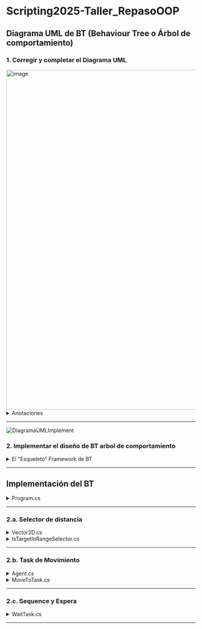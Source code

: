 # Scripting2025-Taller_RepasoOOP

## Diagrama UML de BT (Behaviour Tree o Árbol de comportamiento)

### 1. Corregir y completar el Diagrama UML

<img width="1250" height="903" alt="image" src="https://github.com/user-attachments/assets/9611dd2f-02cf-4b57-929f-d65ec3b12f39" />

<details>
  <summary>Anotaciones</summary>
  
![DiagramaUMLExplicado](https://github.com/user-attachments/assets/7b9db75e-4c91-42dd-9267-3a6455cbfb4c)

Repaso

![DiagramaUMLnotas](https://github.com/user-attachments/assets/ed65d87f-dacb-43a0-a0cf-8443296e5233)

</details>

---

![DiagramaUMLImplement](https://github.com/user-attachments/assets/bb9d045c-a831-43de-a9b5-7d432f2cdacc)

### 2. Implementar el diseño de BT arbol de comportamiento 

<details>
  <summary>El "Esqueleto" Framework de BT</summary><br>

<details>
  <summary>Node.cs</summary><br> 

```cs
using System;
using System.Collections.Generic; // la necesitamos para 'list'
using System.Linq;
using System.Text;
using System.Threading.Tasks;

namespace Taller_OOP
{
    // --- NOTA DE DISEÑO ---
    // Esta es nuestra clase base ABSTRACTA.
    // Sirve como el "contrato" que todos los nodos del árbol deben cumplir.
    // No se pueden crear objetos "Node" directamente.
    public abstract class Node
    {
        // --- NOTA DE DISEÑO ---
        // Atributo #children: Node[] del diagrama.
        // Es 'protected' para que solo las clases hijas puedan acceder a él (encapsulamiento).
        // Usamos una 'List<Node>' en lugar de un 'Node[]' porque es más flexible para añadir hijos.
        // Se inicializa para evitar errores de referencia nula.
        protected List<Node> children = new List<Node>();

        // --- NOTA DE DISEÑO ---
        // Método abstracto +Execute(): bool del diagrama.
        // 'public' para que pueda ser llamado desde fuera.
        // 'abstract' porque no tiene una implementación aquí.
        // Obliga a TODAS las clases hijas a escribir su propia versión de este método.
        public abstract bool Execute();
    }
}

```

1. `public abstract class Node`:

- `public`: Hace que la clase sea visible para otras partes del programa.

- `abstract`: Cumple con nuestra decisión de diseño. Le dice a C# que esta clase es un concepto y que no se puede crear un objeto con `new Node()`.

2. `protected List<Node> children = new List<Node>();`:

- `protected`: Es el `#` de nuestro diagrama. Solo esta clase y sus hijas (`Composite`, `Task`, etc.) pueden acceder a la lista `children`. Es nuestro "secreto de familia".

- `List<Node>`: Esta es la traducción de `Node[]`. En C#, una `List` es como un arreglo con superpoderes, es mucho más fácil y flexible para agregar o quitar elementos.

- `= new List<Node>()`: Inicializamos la lista de inmediato. Esto es una buena práctica para que nunca nos encontremos con que la lista `children` es nula.

3. `public abstract bool Execute();`:

- `public abstract`: Esto define el método como parte del contrato público, pero sin cuerpo.

- `bool`: Especifica que el método debe devolver un booleano.

- `;`: Nota que termina con un punto y coma, no con llaves `{}`. Esta es la sintaxis de C# para un método abstracto. Esto obliga a cualquier clase que herede de `Node` a sobrescribir este método con su propia lógica.

</details>

<details>
  <summary>Task.cs</summary><br>  

`Task` es una "hoja" del árbol; es la que realiza una acción concreta.

```cs
using System;
using System.Collections.Generic;
using System.Linq;
using System.Text;
using System.Threading.Tasks;

namespace Taller_OOP
{
    // --- NOTA DE DISEÑO ---
    // Esta es una clase CONCRETA que hereda de Node.
    // Representa una acción final, una "hoja" del árbol.
    // Como no es abstracta, está OBLIGADA a implementar el método Execute().
    public class Task : Node
    {
        // --- NOTA DE DISEÑO ---
        // La palabra clave 'override' es OBLIGATORIA.
        // Con ella, cumplimos el "contrato" de la clase abstracta Node.
        // Esta es la implementación específica de Execute() para una Tarea.
        public override bool Execute()
        {
            // Por ahora, nuestra tarea genérica simplemente imprimirá un mensaje
            // y devolverá 'true' para indicar que la acción fue exitosa.
            // Más adelante crearemos tareas específicas que hereden de esta.
            Console.WriteLine("Ejecutando una Tarea...");
            return true;
        }
    }
}
```

1. `public class Task : Node`:

- `public class Task`: La definimos como una clase pública y **concreta** (no abstracta).

- `: Node`: La sintaxis de los dos puntos (`:`) en C# significa **herencia**. Estamos declarando que `Task` "es un" `Node`, cumpliendo con nuestro diagrama.

2. `public override bool Execute()`:

- `override`: Esta es la palabra clave más importante aquí. Le dice a C# "Sé que mi clase padre `Node` tiene un método abstracto `Execute()`, y aquí está la implementación concreta que voy a usar". Si no pusiéramos override, el programa daría un error porque no estaríamos cumpliendo el contrato de la clase `Node`.

- `Console.WriteLine(...)`: Como esta es una clase base para futuras tareas, por ahora solo vamos a hacer que imprima un mensaje en la consola para saber que se está ejecutando.

- `return true;`: Toda tarea, al finalizar, debe devolver si tuvo éxito (`true`) o si falló (`false`). Por ahora, asumiremos que nuestras tareas genéricas siempre tienen éxito.
</details>

<details>
  <summary>Composite.cs</summary><br> 

La otra clase abstracta principal en nuestro diseño, que servirá como base para Sequence y Selector
 
```cs
using System;
using System.Collections.Generic;
using System.Linq;
using System.Text;
using System.Threading.Tasks;

namespace Taller_OOP
{
    // --- NOTA DE DISEÑO ---
    // Clase ABSTRACTA que hereda de Node.
    // Representa la idea de un nodo que tiene hijos y una lógica para ejecutarlos.
    // Es abstracta porque la lógica de ejecución es diferente para Sequence y Selector,
    // por lo que no puede tener una implementación de Execute() propia.
    public abstract class Composite : Node
    {
        // --- NOTA DE DISEÑO ---
        // Añadimos un constructor para facilitar la creación de nodos compuestos.
        // Esto nos permite pasar la lista de hijos directamente al crear el objeto,
        // haciendo que el código para construir el árbol sea más limpio.
        public Composite(List<Node> children)
        {
            // Asigna la lista de hijos que recibimos a la lista 'children' que heredamos de Node.
            this.children = children;
        }

        // --- NOTA DE DISEÑO IMPORTANTE ---
        // Nota que NO hay un método Execute() aquí.
        // Como la clase Composite es abstracta, no está obligada a implementar el método
        // abstracto Execute() de su padre (Node).
        // En su lugar, pasa esa obligación a sus propias clases hijas (Sequence y Selector).
    }
}

```

1. `public abstract class Composite : Node`: Como en nuestro diagrama, definimos `Composite` como una clase `abstracta` que hereda de `Node`. No se podrán crear objetos `new Composite()`.

2. **El** `Execute()` **Ausente**: Este es el punto más importante. A diferencia de `Task` (que era concreta), `Composite` es abstracta. Esto significa que **no tiene la obligación** de proporcionar una implementación para el método abstracto `Execute()` que hereda de `Node`. En su lugar, simplemente "pasa" esa obligación a las clases que hereden de ella (`Sequence` y `Selector`). Ellas serán las responsables de implementar la lógica final.

3. **El Constructor** `public Composite(List<Node> children)`:

- Esto no estaba explícitamente en el diagrama, pero es una práctica de programación orientada a objetos muy común y útil.

- Un constructor es un método especial que se llama al crear un nuevo objeto (`new Composite(...)`).

- Este constructor nos permite crear un nodo compuesto y asignarle sus hijos en una sola línea, lo cual hará que nuestro código final sea mucho más legible.

</details>

<details>
  <summary>Sequence.cs</summary><br> 

Para el taller, ejecuta a sus hijos en orden y falla tan pronto como uno de ellos falla.

```cs
using System;
using System.Collections.Generic;
using System.Linq;
using System.Text;
using System.Threading.Tasks;

namespace Taller_OOP
{
    // --- NOTA DE DISEÑO ---
    // Clase CONCRETA que hereda de Composite.
    // Su lógica es ejecutar a todos sus hijos en orden. Falla si uno de ellos falla. 
    public class Sequence : Composite
    {
        // --- NOTA DE DISEÑO ---
        // Este es el constructor de la clase.
        // La sintaxis ': base(children)' es muy importante. Significa que estamos
        // pasando la lista de hijos que recibimos al constructor de la clase padre (Composite).
        public Sequence(List<Node> children) : base(children) { }

        // --- NOTA DE DISEÑO ---
        // Implementación OBLIGATORIA de Execute() heredada de Node.
        // Aquí está la lógica específica de una Secuencia, tal como la describe el taller.
        public override bool Execute()
        {
            // Recorre cada uno de los nodos hijos en la lista, de izquierda a derecha. 
            foreach (Node child in children)
            {
                // Ejecuta el hijo actual y guarda su resultado.
                bool result = child.Execute();

                // Comprueba si el hijo falló.
                if (result == false)
                {
                    // Si CUALQUIER hijo falla (devuelve false), la secuencia entera
                    // falla inmediatamente y detenemos la ejecución. 
                    // (Añadimos un mensaje para poder ver qué pasa en la consola).
                    Console.WriteLine("--> Secuencia falló.");
                    return false;
                }
            }

            // Si el bucle termina, significa que NINGÚN hijo falló.
            // Por lo tanto, la secuencia entera es un éxito.
            Console.WriteLine("--> Secuencia exitosa.");
            return true;
        }
    }
}
```
1. `public class Sequence : Composite`: Definimos Sequence como una clase concreta que hereda de `Composite`.

2. `public Sequence(List<Node> children) : base(children) { }`:

- Toda clase que hereda de otra que tiene un constructor definido (como nuestro `Composite`), debe llamar a ese constructor.

- La sintaxis ` : base(children)` hace exactamente eso: toma la lista de hijos que recibe `Sequence` y se la pasa al constructor de su clase `base` (`Composite`), que es quien sabe cómo almacenarla.

3. La lógica de `Execute()`:

- Usamos un bucle 

  `foreach` para recorrer cada `child` en la lista `children` en orden.

- Llamamos a `child.Execute()` y guardamos su resultado.

- La línea `if (result == false)` es el corazón de la `Sequence`. Si un hijo falla, la secuencia entera retorna 

</details>

 <details>
  <summary>Selector.cs</summary><br> 

La contraparte de Sequence. ejecuta a sus hijos en orden hasta que uno de ellos tenga éxito

```cs
using System;
using System.Collections.Generic;
using System.Linq;
using System.Text;
using System.Threading.Tasks;

namespace Taller_OOP
{
    // --- NOTA DE DISEÑO ---
    // Clase CONCRETA que hereda de Composite.
    // Su lógica es ejecutar a sus hijos en orden hasta que UNO de ellos tenga éxito.
    public class Selector : Composite
    {
        // Constructor que llama al constructor de la clase base (Composite).
        public Selector(List<Node> children) : base(children) { }

        // --- NOTA DE DISEÑO ---
        // Este es el método especial 'Check' (Evaluar) que se describe en el taller.
        // Lo definimos como 'virtual' para que las clases que hereden de este Selector
        // puedan sobreescribirlo si necesitan una condición específica.
        // Por defecto, un Selector simple no tiene condición, por lo que devuelve 'true'.
        public virtual bool Check()
        {
            return true;
        }

        // --- NOTA DE DISEÑO ---
        // Implementación OBLIGATORIA de Execute() heredada de Node.
        // La lógica del Selector, como se describe en el taller.
        public override bool Execute()
        {
            // Según el taller, primero debemos verificar la condición.
            if (Check() == false)
            {
                // Si la condición no se cumple, el método no se puede ejecutar y falla. 
                Console.WriteLine("--> Selector falló por la condición Check().");
                return false;
            }

            // Recorre cada uno de los nodos hijos en la lista.
            foreach (Node child in children)
            {
                // Ejecuta el hijo actual y verifica si tuvo éxito.
                if (child.Execute())
                {
                    // Si CUALQUIER hijo tiene éxito (devuelve true), el selector
                    // entero tiene éxito inmediatamente y detenemos la ejecución. 
                    Console.WriteLine("--> Selector exitoso.");
                    return true;
                }
            }

            // Si el bucle termina, significa que NINGÚN hijo tuvo éxito.
            // Por lo tanto, el selector entero falla.
            Console.WriteLine("--> Selector falló.");
            return false;
        }
    }
}
```

1. `public virtual bool Check()`:

- Implementamos el método `Check()` que es único del `Selector`.

- La palabra clave `virtual` significa que la clase base (`Selector`) proporciona una implementación por defecto, pero cualquier clase que herede de `Selector` puede **decidir si la sobrescribe o no**.

- Por defecto, devolvemos `true` para que un `Selector` normal (sin una condición especial) siempre pueda intentar ejecutar a sus hijos.

2. La lógica de `Execute()`:

- **Primero**, llamamos a `Check()`. Si devuelve 

  `false`, el `Selector` falla inmediatamente, tal como lo indican las reglas del taller. 

- **Segundo**, si `Check()` es `true`, recorremos los hijos.

- La línea `if (child.Execute())` es el corazón del `Selector`. Tan pronto como un hijo devuelve `true`, el `Selector` entero devuelve `true` y no necesita revisar a los demás. 

- Si el bucle `foreach` termina, es porque todos los hijos devolvieron `false`. Solo en ese caso, el `Selector` falla.


</details>

 <details>
  <summary>Root.cs</summary><br> 

La Raiz es el punto de entrada del árbol, solo puede tener un hijo y su única función es ejecutar a ese hijo

```cs
using System;
using System.Collections.Generic;
using System.Linq;
using System.Text;
using System.Threading.Tasks;

namespace Taller_OOP
{
    // --- NOTA DE DISEÑO ---
    // Clase CONCRETA que hereda de Node.
    // Es el punto de entrada de todo el árbol de comportamiento.
    public class Root : Node
    {
        // --- NOTA DE DISEÑO ---
        // El constructor del Root es especial. No recibe una lista, sino
        // un único nodo hijo, para cumplir la regla del taller.
        public Root(Node child)
        {
            // Añadimos el único hijo permitido a la lista 'children' heredada de Node.
            children.Add(child);
        }

        // --- NOTA DE DISEÑO ---
        // La implementación de Execute() para el Root es muy simple,
        // tal como lo describe el taller.
        public override bool Execute()
        {
            // Verifica que el Root tenga exactamente un hijo.
            if (children.Count == 1)
            {
                // Su única función es invocar la ejecución de su único hijo 
                // y devolver el resultado que este le entregue.
                // Accedemos al hijo con children[0] (el primer elemento de la lista).
                return children[0].Execute();
            }

            // Si no tiene un hijo, el árbol no puede ejecutarse, por lo tanto falla.
            Console.WriteLine("Error: El nodo Root no tiene un hijo para ejecutar.");
            return false;
        }
    }
}
```

1. `public class Root : Node`: Como siempre, definimos la clase y su herencia desde `Node`.

2. `public Root(Node child)`: Este constructor es diferente al de `Composite`. En lugar de aceptar una `List<Node>`, acepta un único objeto `Node`, `child`. Esto ayuda a reforzar la regla de que la raíz solo puede tener un hijo. 

    Luego, simplemente añadimos ese hijo a la lista `children` que `Root` posee gracias a la herencia.

3. **La lógica de** `Execute()`:

- Primero hacemos una comprobación de seguridad para asegurarnos de que el nodo `Root` realmente tiene un hijo.

- La línea `return children[0].Execute();` es la implementación directa de la regla del taller. 

  `children[0]` es la forma de acceder al primer (y único) elemento en una lista. `Root` simplemente delega la ejecución y reporta el resultado que su hijo le devuelva.

</details>

</details>

---

## Implementación del BT

 <details>
  <summary>Program.cs</summary><br> 

```cs
using System;
using System.Collections.Generic;

namespace Taller_OOP
{
    class Program
    {
        static void Main(string[] args)
        {
            // =================================================================
            // --- 1. CONFIGURACIÓN DE LA SIMULACIÓN ---
            // =================================================================
            Agent agent = new Agent("IA-01", new Vector2D(0, 0));
            Vector2D targetPosition = new Vector2D(50, 25);
            // La distancia a la que la IA debe dejar de moverse.
            float stoppingDistance = 5.0f; 

            Console.WriteLine("Simulación de Árbol de Comportamiento iniciada.");
            Console.WriteLine($"Agente '{agent.Name}' empieza en ({agent.Position.X}, {agent.Position.Y})");
            Console.WriteLine($"Objetivo en ({targetPosition.X}, {targetPosition.Y})");
            Console.WriteLine("=================================================");


            // =================================================================
            // --- 2. CONSTRUCCIÓN DEL ÁRBOL DE COMPORTAMIENTO ---
            // Se construye de abajo hacia arriba (de las hojas a la raíz)
            // =================================================================

            // Nivel 3: Las Tareas (Hojas)
            Task moveToTarget = new MoveToTask(agent, targetPosition);
            Task wait = new WaitTask(1000); // Espera 1 segundo (1000 ms)

            // Nivel 2: El Selector de Movimiento
            // Si el Check() falla, esta rama no se ejecuta.
            // Si el Check() tiene éxito, ejecuta su único hijo: la tarea de moverse.
            Selector shouldMoveSelector = new IsTargetInRangeSelector(
                new List<Node> { moveToTarget }, // Hijos de este selector
                agent.Position,
                targetPosition,
                stoppingDistance 
            );

            // Nivel 1: La Secuencia Principal
            // Ejecutará a sus hijos en orden: primero el selector, luego la espera.
            Sequence rootSequence = new Sequence(new List<Node> {
                shouldMoveSelector,
                wait
            });

            // Nivel 0: La Raíz del Árbol
            // El punto de entrada que inicia toda la ejecución.
            Root behaviorTree = new Root(rootSequence);


            // =================================================================
            // --- 3. BUCLE PRINCIPAL DE EJECUCIÓN ---
            // =================================================================
            int turn = 1;
            // El bucle se ejecuta mientras el agente no haya llegado al objetivo.
            while (Vector2D.Distance(agent.Position, targetPosition) > stoppingDistance)
            {
                Console.ForegroundColor = ConsoleColor.Yellow;
                Console.WriteLine($"\n--- TURNO {turn} ---");
                Console.ResetColor();

                // ¡Aquí es donde se ejecuta todo el árbol!
                behaviorTree.Execute();
                turn++;
            }

            Console.ForegroundColor = ConsoleColor.Green;
            Console.WriteLine("\n=================================================");
            Console.WriteLine("¡SIMULACIÓN COMPLETA! El agente ha llegado a su destino.");
            Console.ResetColor();
            Console.ReadKey();
        }
    }
}
```
</details>

---

### 2.a. Selector de distancia

 <details>
  <summary>Vector2D.cs</summary><br> 

Como vamos a trabajar con distancias, necesitamos una forma de representar coordenadas (x, y). Crearemos una clase muy simple para esto Vector2D.cs

```cs
using System;

namespace Taller_OOP
{
    // Clase auxiliar para representar una posición en un espacio 2D
    public class Vector2D
    {
        public float X { get; set; }
        public float Y { get; set; }

        public Vector2D(float x, float y)
        {
            X = x;
            Y = y;
        }

        // Método estático para calcular la distancia entre dos puntos.
        // La fórmula es: raíz cuadrada de ((x2-x1)^2 + (y2-y1)^2)
        public static float Distance(Vector2D a, Vector2D b)
        {
            return (float)Math.Sqrt(Math.Pow(b.X - a.X, 2) + Math.Pow(b.Y - a.Y, 2));
        }
    }
}
```
</details>


 <details>
  <summary>IsTargetInRangeSelector.cs</summary><br> 

Selector de Distancia. para el punto 2.a. Creamos una clase que hereda de `Selector` y sobrescribe el método `Check()` para que haga el cálculo de la distancia.

```cs
using System;
using System.Collections.Generic;
using System.Linq;
using System.Text;
using System.Threading.Tasks;

namespace Taller_OOP
{
    // --- NOTA DE DISEÑO ---
    // Esta es nuestra clase especializada que hereda de Selector.
    // Su única responsabilidad es verificar una condición de distancia.
    public class IsTargetInRangeSelector : Selector
    {
        // Atributos privados para guardar la información que necesita para su condición.
        private Vector2D _agentPosition;
        private Vector2D _targetPosition;
        private float _validDistance;

        // El constructor recibe no solo los hijos, sino también los datos para la condición.
        public IsTargetInRangeSelector(List<Node> children, Vector2D agentPos, Vector2D targetPos, float distance) : base(children)
        {
            _agentPosition = agentPos;
            _targetPosition = targetPos;
            _validDistance = distance;
        }

        // --- NOTA DE DISEÑO ---
        // Sobrescribimos el método 'Check()' que definimos como 'virtual' en la clase Selector.
        // Aquí es donde implementamos la lógica de distancia del taller.
        public override bool Check()
        {
            float currentDistance = Vector2D.Distance(_agentPosition, _targetPosition);
            Console.WriteLine($"\n--- Chequeando Condición de Distancia ---");
            Console.WriteLine($"Distancia actual: {currentDistance:F2} | Distancia de parada: {_validDistance:F2}");

            // El check tiene ÉXITO si estamos MÁS LEJOS que la distancia de parada.
            // Esto permite que la rama de movimiento se ejecute.
            if (currentDistance > _validDistance)
            {
                Console.WriteLine("Resultado: El objetivo NO ESTÁ en el rango de parada. Se debe mover. (Check = true)");
                return true; // Éxito, permite la ejecución
            }
            else
            {
                Console.WriteLine("Resultado: El objetivo YA ESTÁ en el rango de parada. No se debe mover. (Check = false)");
                return false; // Fallo, detiene la ejecución de esta rama
            }
        }
    }
}
```
</details>

---

### 2.b. Task de Movimiento

<details>
  <summary>Agent.cs</summary><br> 

Para que nuestra tarea de movimiento pueda modificar la posición de la IA, es una buena práctica de POO encapsular los datos de la IA en su propia clase. Esto hace que el código sea más limpio y organizado.

```cs
namespace Taller_OOP
{
    // Una clase simple para contener el estado de nuestra IA.
    public class Agent
    {
        public string Name { get; set; }
        public Vector2D Position { get; set; }

        public Agent(string name, Vector2D position)
        {
            Name = name;
            Position = position;
        }
    }
}
```

</details>

<details>
  <summary>MoveToTask.cs</summary><br> 

Para el punto 2.b. `MoveToTask` Heredará de `Task` y contendrá la lógica para mover al agente

```cs
using System;

namespace Taller_OOP
{
    // --- NOTA DE DISEÑO ---
    // Tarea especializada que mueve un Agente hacia un objetivo.
    public class MoveToTask : Task
    {
        // Guardamos las referencias al agente y al objetivo
        private Agent _agent;
        private Vector2D _targetPosition;
        private float _stepSpeed = 8.5f; // Cuánto se mueve el agente en cada ejecución

        public MoveToTask(Agent agent, Vector2D targetPosition)
        {
            _agent = agent;
            _targetPosition = targetPosition;
        }

        public override bool Execute()
        {
            Console.WriteLine($"\n--- Ejecutando Tarea de Movimiento ---");

            // 1. Calcular el vector de dirección (hacia dónde moverse)
            Vector2D direction = new Vector2D(
                _targetPosition.X - _agent.Position.X,
                _targetPosition.Y - _agent.Position.Y
            );

            // 2. Calcular la distancia restante
            float distance = Vector2D.Distance(_agent.Position, _targetPosition);
            Console.WriteLine($"Distancia restante: {distance:F2}");

            // 3. Si ya estamos muy cerca, mover directamente al punto final y terminar.
            if (distance < _stepSpeed)
            {
                _agent.Position = _targetPosition;
                Console.WriteLine($"¡{_agent.Name} ha llegado al objetivo!");
            }
            else
            {
                // 4. Mover al agente un pequeño paso en la dirección correcta
                // Normalizamos el vector de dirección (para que su longitud sea 1)
                direction.X /= distance;
                direction.Y /= distance;
                
                // Y lo multiplicamos por la velocidad de paso para mover al agente
                _agent.Position.X += direction.X * _stepSpeed;
                _agent.Position.Y += direction.Y * _stepSpeed;

                Console.WriteLine($"Nueva posición de {_agent.Name}: ({_agent.Position.X:F2}, {_agent.Position.Y:F2})");
            }

            // Esta tarea siempre se considera exitosa si puede dar un paso.
            return true;
        }
    }
}
```

</details>

---

### 2.c. Sequence y Espera

<details>
  <summary>WaitTask.cs</summary><br> 

Para el punto 2.c. Es una tarea simple que solo pausa la ejecución por un tiempo determinado.

```cs
using System;
using System.Collections.Generic;
using System.Linq;
using System.Text;
using System.Threading.Tasks;
using System.Threading; // Necesitamos esto para Thread.Sleep

namespace Taller_OOP
{
    // --- NOTA DE DISEÑO ---
    // Tarea especializada que pausa la ejecución del árbol.
    public class WaitTask : Task
    {
        private int _millisecondsToWait;

        // El constructor recibe el tiempo en milisegundos que debe esperar.
        public WaitTask(int milliseconds)
        {
            _millisecondsToWait = milliseconds;
        }

        public override bool Execute()
        {
            Console.WriteLine($"\n--- Ejecutando Tarea de Espera ---");
            Console.WriteLine($"Esperando por {_millisecondsToWait} ms...");

            // Pausa el hilo de ejecución del programa.
            Thread.Sleep(_millisecondsToWait);

            Console.WriteLine("Espera terminada.");
            // Una espera siempre se considera exitosa.
            return true;
        }
    }
}
```

</details>

---

